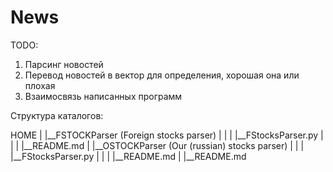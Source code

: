 # News

TODO:

1) Парсинг новостей
2) Перевод новостей в вектор для определения, хорошая она или плохая
3) Взаимосвязь написанных программ

Структура каталогов:

HOME
|
|__FSTOCKParser (Foreign stocks parser)
|  |
|  |__FStocksParser.py
|  |
|  |__README.md
|
|__OSTOCKParser (Our (russian) stocks parser)
|  |
|  |__FStocksParser.py
|  |
|  |__README.md
|
|__README.md
